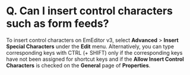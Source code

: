 # Q. Can I insert control characters such as form feeds?

To insert control characters on EmEditor v3, select **Advanced** \> **Insert**
**Special Characters** under the **Edit** menu. Alternatively, you can type
corresponding keys with CTRL (+ SHIFT) only if the corresponding keys have not
been assigned for shortcut keys and if the **Allow Insert Control Characters** is
checked on the **General** page of **Properties**.
